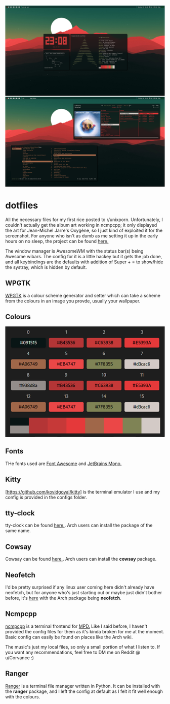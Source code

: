 ![Screenshot 1](https://raw.githubusercontent.com/Corvance/dotfiles/main/1617664105.png "Screenshot 1")
![Screenshot 1](https://raw.githubusercontent.com/Corvance/dotfiles/main/1617707099.png "Screenshot 2")


# dotfiles

All the necessary files for my first rice posted to r/unixporn.
Unfortunately, I couldn't actually get the album art working in ncmpcpp; it only displayed the art for Jean-Michel Jarre's Oxygène, so I just kind of exploited it for the screenshot. 
For anyone who isn't as dumb as me setting it up in the early hours on no sleep, the project can be found [here.](https://github.com/alnj/ncmpcpp-ueberzug)

The window manager is AwesomeWM with the status bar(s) being Awesome wibars. The config for it is a little hackey but it gets the job done, and all keybindings are the defaults with addition of Super + = to show/hide the systray, which is hidden by default.

## WPGTK

[WPGTK](https://github.com/deviantfero/wpgtk) is a colour scheme generator and setter which can take a scheme from the colours in an image you provde, usually your wallpaper.

## Colours

![Colours](https://raw.githubusercontent.com/Corvance/dotfiles/main/1617711124.png "The hex values for the colour scheme set in WPGTK.")

## Fonts

THe fonts used are [Font Awesome](https://fontawesome.com/) and [JetBrains Mono.](https://www.jetbrains.com/lp/mono/)

## Kitty

[https://github.com/kovidgoyal/kitty] is the terminal emulator I use and my config is provided in the configs folder.

## tty-clock

tty-clock can be found [here.](https://github.com/xorg62/tty-clock). Arch users can install the package of the same name.

## Cowsay

Cowsay can be found [here.](https://github.com/tnalpgge/rank-amateur-cowsay). Arch users can install the **cowsay** package.

## Neofetch

I'd be pretty surprised if any linux user coming here didn't already have neofetch, but for anyone who's just starting out or maybe just didn't bother before, it's [here](https://github.com/dylanaraps/neofetch) with the Arch package being **neofetch**.

## Ncmpcpp

[ncmpcpp](https://github.com/ncmpcpp/ncmpcpp) is a terminal frontend for [MPD.](https://github.com/MusicPlayerDaemon/MPD) Like I said before, I haven't provided the config files for them as it's kinda broken for me at the moment. Basic config can easily be found on places like the Arch wiki.

The music's just my local files, so only a small portion of what I listen to. If you want any recommendations, feel free to DM me on Reddit @ u/Corvance :)

## Ranger

[Ranger](https://github.com/ranger/ranger) is a terminal file manager written in Python. It can be installed with the **ranger** package, and I left the config at default as I felt it fit well enough with the colours.
